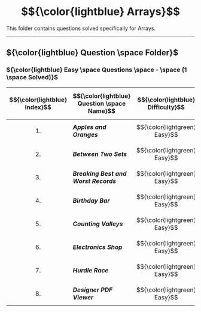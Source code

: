 # $${\color{lightblue} Arrays}$$

This folder contains questions solved specifically for Arrays.

-----

## ${\color{lightblue} Question \space Folder}$

### ${\color{lightblue} Easy \space Questions \space - \space (1 \space Solved)}$

| $${\color{lightblue} Index}$$ | $${\color{lightblue} Question \space Name}$$ | $${\color{lightblue} Difficulty}$$ | $${\color{lightblue} Links}$$ | $${\color{lightblue} Arrays \space Concepts}$$ | $${\color{lightblue} Companies}$$ |
|-|-|-|-|-|-|
| $${1.}$$ | ***Apples and Oranges*** | $${\color{lightgreen} Easy}$$ | [ApplesAndOranges](https://www.hackerrank.com/challenges/apple-and-orange/problem?isFullScreen=true) | ***Loop, Streams*** | ***Amazon, Microsoft, Google*** |
| $${2.}$$ | ***Between Two Sets*** | $${\color{lightgreen} Easy}$$ | [BetweenTwoSets](https://www.hackerrank.com/challenges/between-two-sets/problem?isFullScreen=true) | ***Loop, Streams*** | ***Wipro*** |
| $${3.}$$ | ***Breaking Best and Worst Records*** | $${\color{lightgreen} Easy}$$ | [BreakingRecords](https://www.hackerrank.com/challenges/breaking-best-and-worst-records/problem?isFullScreen=true) | ***Loop, Streams*** | ***Amazon*** |
| $${4.}$$ | ***Birthday Bar*** | $${\color{lightgreen} Easy}$$ | [BirthdayBar](https://www.hackerrank.com/challenges/the-birthday-bar/problem?isFullScreen=true) | ***Sliding Window*** | ***Flipkart*** |
| $${5.}$$ | ***Counting Valleys*** | $${\color{lightgreen} Easy}$$ | [CountingValleys](https://www.hackerrank.com/challenges/counting-valleys/problem?isFullScreen=true) | ***Prefix Sum*** | ***Flipkart*** |
| $${6.}$$ | ***Electronics Shop*** | $${\color{lightgreen} Easy}$$ | [ElectronicsShop](https://www.hackerrank.com/challenges/electronics-shop/problem?isFullScreen=true) | ***Nested Loop, Streams*** | ***Yahoo, Alphabet*** |
| $${7.}$$ | ***Hurdle Race*** | $${\color{lightgreen} Easy}$$ | [HurdleRace](https://www.hackerrank.com/challenges/the-hurdle-race/problem?isFullScreen=true) | ***Loop*** | ***Alphabet*** |
| $${8.}$$ | ***Designer PDF Viewer*** | $${\color{lightgreen} Easy}$$ | [DesignerPdf](https://www.hackerrank.com/challenges/designer-pdf-viewer/problem?isFullScreen=true) | ***Loop*** | ***Infosys*** |


